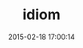 ---
layout: post
title:  "idiom"
repo:   "progressions/idiom"
date:   2015-02-18 17:00:14
gemurl: http://github.com/progressions/idiom
---
